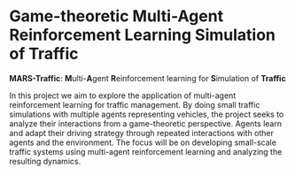 # Game-theoretic Multi-Agent Reinforcement Learning Simulation of Traffic

**MARS-Traffic**: **M**ulti-**A**gent **R**einforcement learning for **S**imulation of **Traffic**

In this project we aim to explore the application of multi-agent reinforcement learning for traffic management. By doing small traffic simulations with multiple agents representing vehicles, the project seeks to analyze their interactions from a game-theoretic perspective. Agents learn and adapt their driving strategy through repeated interactions with other agents and the environment. The focus will be on developing small-scale traffic systems using multi-agent reinforcement learning and analyzing the resulting dynamics.
